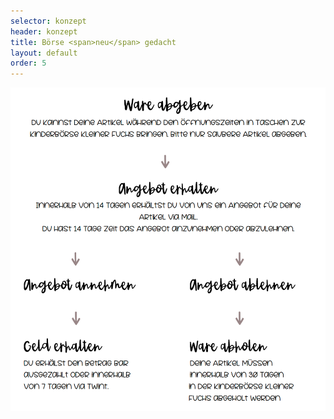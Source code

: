 ```yaml
---
selector: konzept
header: konzept
title: Börse <span>neu</span> gedacht
layout: default
order: 5
---
```



<div class="row justify-content-md-center text-center">
    <div class="col-md-auto">
        <img src="assets/img/konzept.png" class="konzept-img" />
    </div>
</div>
